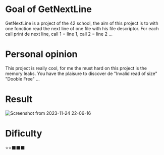 # Goal of GetNextLine

GetNextLine is a project of the 42 school, the aim of this project is to with one fonction read the next line of one file with his file descriptor. For each call print de next line, call 1 = line 1, call 2 = line 2 ...

# Personal opinion

This project is really cool, for me the must hard on this project is the memory leaks. You have the plaisure to discover de "Invalid read of size" "Dooble Free" ...

# Result

![Screenshot from 2023-11-24 22-06-16](https://github.com/mamaPvP/GetNextLine/assets/105978556/392e9ee1-7c12-4996-ba18-8952d3c65d09)


# Dificulty

⭐️⭐️⬛️⬛️⬛️
